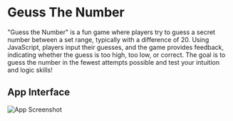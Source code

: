 
# Geuss The Number

"Guess the Number" is a fun game where players try to guess a secret number between a set range, typically with a difference of 20. Using JavaScript, players input their guesses, and the game provides feedback, indicating whether the guess is too high, too low, or correct. The goal is to guess the number in the fewest attempts possible and test your intuition and logic skills!

## App Interface

![App Screenshot](https://lh3.googleusercontent.com/fife/ALs6j_HX7Kicb2HMFSy_OJ2BaGZiBSzpMJViyo0hULYa56WBYPInZLBfQImzuvbVUanFGQnuyIPOkadEZ_Q6hT1i2xI4sNbFDFF8FxwTFShLO54Jo5y0Y8uq8DH7a40dbaRXBIakjdJHE1u3Wcg1SlSFxpca3xYLkFnxKn9bKxMabN7NzkjoF8WXcvLDIQ0uf1iPdW6Cs4ZfqDZzwgsxygbwghBzxKe64JtoJgNkPMuKXogsNFTDdMLm3IgnrouezGjyVhISxEfd5LdXX93L-HgHJS6E-_Kjd76eQTtkh7agc5W1xcWywgFiCIwUVPHQ-0o7aN3hbUELwxb3BE7CDdF8tNiTGZBSgnBkJBjI0gnrIEx8ct2vMSrxVjHAC9_lxVdV9zIzxkGT1eFpdfQvjDQzG9oXBHniXoeI3TKEelJEPwhjmH7xCYpsRGzXS1IuifBKMDg6IqGTr0cOqHRWI6VFts2sWBIZFEMfdx6JWQ7EpNY2ZzXmUJzWhXdufmobhRXqNGT6Nx9SEh-bt36erBG-5LkLcCZmRSsS5gbbNi0EfjjOCDnY75hnCDVsQ9LP1-gCZxj37X7TXyBpzl9PvnUrYwRksZnz96HrJq0ZwCrZ9FXwge2bojp66oeqo1Ni8Opqfvygye6LbzV_us-iFIATTMda-TgESG67D1lwnfSDA4mLT4o06KMxgLLi8bIat8ExyZcVXMIa8o2ZrgzRUnIkeBRNwnjjkcjeLfqk3BZmVz_JVrccnxR1mSxc1NuBUvNh5BLNN0jZ8XHtJdLU9euHYyeASeaBIMBT1BmK7mXZPuTrsgZnA02MeYKivfaenmDy7mpn4-_nu2lGvhM8yg44tf102chAVqBE7ogdLJcpr3GXy7O7JTJF6OgZi--2C7ZJL7pBvHFvdl5oa7xSVbOMuT4oNP9rzK3G3R-_-NdaSn2bSdSYcUR5YTsGh6LUriAcGAodqezDr7rYJh2U7VfAHgd6a9gRmk9ztlY8_mtD-9R5fAt6JbV50LoElICzpvxP4m646dbppqAFj92_yZjsiHbDdqZdaG7OhW7TDszdM5U0ePd7meESR4b4L0l3fiAhctpi_UhtIWaPdYqL4CmiQEQ19fk50Q4uO-MHhlPnb-UWxaQl_xB5bf7uXLLZonWcSI32W4JBv518yPToHnNzguN6kZ4pbdnszXmbuNA7JZoiERLcaswbs-KHxqPyjcnyZK10wGBA_BmPvzIc-GAhcDc3UUze3El9kyXnZ-CId9T6lye74cO_ayYKGdYhQhkycvoNys9Yoxo-7MGQ5ltH8n4AtIb23eRNNidB8eu-DMqWI6gG93HP3Ug7fqWnVSfFCI7N6IlKeXYavh9ZgWL5HTJvQ8c6J-rjFUoGAqKKm1emLH8as2bV74_JwIgZfk4tq8SdOsEC3EuDYOH1CKYopSPe6KjlULYMhqt9nm5A91ztsksnrzT0FIyISD23ewQNmaiE7I3SBuqrFU1eVl3CtysOI_7UDS0ZBqyIGt4c2c6mAtu3l379cg8fOiyuO4oK6P5mv8qWGt7YnCnEfsZjq9ZlR-PfLAupFeDOspiO3pSqOUQ76bX13UzEws0PVmzcTetl6IqQL8rZHEIWJFh7SJjuH5XHzCKsRuspjffpKTyC-iLpVfOAa7XGTCIEjesl9mIRXRXKa-rUYoNSw6k1vvy7f4Z5QWSDcQgNISwiDpsoBs7Qb3FXlhs9F1J7JA=w1920-h930)
